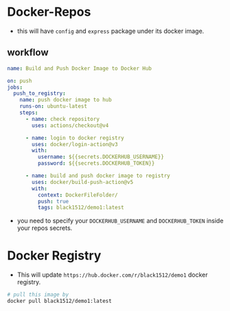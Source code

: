 # Docker-Repos

- this will have `config` and `express` package under its docker image.

## workflow
```yml
name: Build and Push Docker Image to Docker Hub

on: push
jobs:
  push_to_registry:
    name: push docker image to hub
    runs-on: ubuntu-latest
    steps:
      - name: check repository
        uses: actions/checkout@v4

      - name: login to docker registry
        uses: docker/login-action@v3
        with:
          username: ${{secrets.DOCKERHUB_USERNAME}}
          password: ${{secrets.DOCKERHUB_TOKEN}}

      - name: build and push docker image to registry
        uses: docker/build-push-action@v5
        with:
          context: DockerFileFolder/
          push: true
          tags: black1512/demo1:latest

```

- you need to specify your `DOCKERHUB_USERNAME` and `DOCKERHUB_TOKEN` inside your repos secrets.

# Docker Registry
- This will update `https://hub.docker.com/r/black1512/demo1` docker registry.
```zsh
# pull this image by
docker pull black1512/demo1:latest
```
